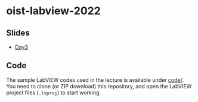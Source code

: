 # oist-labview-2022

## Slides

* [Day3](slides/day3.pdf)

## Code

The sample LabVIEW codes used in the lecture is available under [code/](code/).
You need to clone (or ZIP download) this repository, and open the LabVIEW project files (`.lvproj`) to start working.
